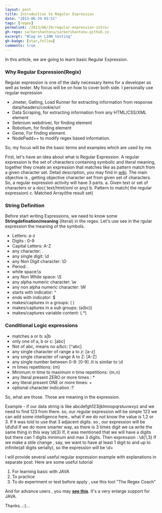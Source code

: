 ```yaml
---
layout: post
title: Introduction to Regular Expression
date: "2013-06-29 03:51"
tags: [regex]
permalink: /2013/06/29/regular-expression-intro/
gh-repo: sarkershantonu/sarkershantonu.github.io
excerpt: "Blog on L10N testing"
gh-badge: [star,follow]
comments: true
---
```

In this article, we are going to learn basic Regular Expression.

### Why Regular Expression(Regix)
Regular expression is one of the daily necessary items for a developer as well as tester. My focus will be on how to cover both side. I personally use regular expression
- Jmeter, Gatling, Load Runner for extracting information from response data/headers/cookie/url
- Data Scraping, for extracting information from any HTML/CSS/XML element
- Selenium webdriver, for finding element
- Robotium, for finding element
- Genie, For finding element.
- NodePadd++ to modify regex based information.

So, my focus will be the basic terms and examples which are used by me.

First, let's have an idea about what is Regular Expression. A regular expression is the set of characters containing symbolic and literal meaning, together they create an expression that matches like as pattern match from a given character set. Detail description, you may find in [wiki](https://en.wikipedia.org/wiki/Regular_expression). The main objective is , getting objective character set from given set of characters.
So, a regular expression activity will have 3 parts.
a. Given text or set of characters or a doc( text/html/xml or any)
b. Pattern to match( the regular expression)
c. Matched Array(the result set)

### String Definition
Before start writing Expressions, we need to know some **Stringdefination/meaning** (literal) in the regex. Let's use see in the rgular expression the meaning of the symbols.
- Letters: a-z
- Digits : 0-9
- Capital Letters: A-Z
- any character: .
- any single digit: \d
- any Non Digit character: \D
- Period: \.
- white space:\s
- any Non White space: \S
- any alpha numeric character: \w
- any non alpha numeric character: \W
- starts with indicator: ^
- ends with indicator: $
- makes/captures in a groups: ( )
- makes/captures in a sub groups: (a(bc))
- makes/captures variable content: (.*)

### Conditional Logic expressions
- matches a or b: a|b
- only one of a, b or c: [abc]
- Not of abc, means no a/b/c: [^abc]
- any single character of range a to z: [a-z]
- any single character of range A to Z: [A-Z]
- any single number between 0-9: [0-9] .It is similar to \d
- m times repetitions: {m}
- Minimum m time to maximum n time repetitions: {m,n}
- any literal present ZERO or more times : *
- any literal present ONE or more times: +
- optional character indication :?

So, what are those. Those are meaning in the expression.

Example - if our data string is like abcdefgh123ijklmnopqrstuvwxyz
and we need to find 123 from there. so, our regular expression will be simple
123
we can add some intelligence here..  what if we do not know the value is 1,2 or 3. If it was told to use that 3 adjacent digits. so , our expression will be
\d\d\d
If we do more smarter way, as there is 3 times digit we ca write the same thing in this way
\d{3}
If, it was mentioned that we will have a digits but there can 1 digits minimum and max 3 digits. Then expression :
\d{1,3}
If we make a stile change , say, we want to have at least 1 digit to and up to infinite(all digits serially), so the expression will be
\d+

I will provide several useful regular expression example with explanations in separate post.
Here are some useful tutorial
1. For learning basic with JAVA
2. To practice
3. To do experiment or test before apply , use this tool "The Regex Coach"

And for advance users , you may [**see this**](https://docs.oracle.com/javase/6/docs/api/java/util/regex/Pattern.html). It's a very enlarge support for JAVA.

Thanks...:)...